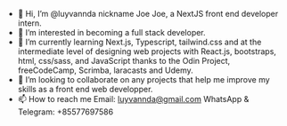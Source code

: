 - 👋 Hi, I’m @luyvannda nickname Joe Joe, a NextJS front end developer intern.
- 👀 I’m interested in becoming a full stack developer.
- 🌱 I’m currently learning Next.js, Typescript, tailwind.css and at the intermediate level of designing web projects with React.js, bootstraps, html, css/sass, and JavaScript thanks to the Odin Project, freeCodeCamp, Scrimba, laracasts and Udemy.
- 💞️ I’m looking to collaborate on any projects that help me improve my skills as a front end web developper.
- 📫 How to reach me 
      Email: luyvannda@gmail.com
      WhatsApp & Telegram: +85577697586 

<!---
luyvannda/luyvannda is a ✨ special ✨ repository because its `README.md` (this file) appears on your GitHub profile.
You can click the Preview link to take a look at your changes.
--->

